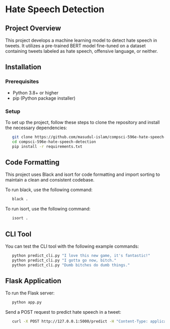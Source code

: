 # Hate Speech Detection

## Project Overview
This project develops a machine learning model to detect hate speech in tweets. It utilizes a pre-trained BERT model fine-tuned on a dataset containing tweets labeled as hate speech, offensive language, or neither.

## Installation

### Prerequisites
- Python 3.8+ or higher 
- pip (Python package installer)

### Setup
To set up the project, follow these steps to clone the repository and install the necessary dependencies:

```bash
   git clone https://github.com/masudul-islam/compsci-596e-hate-speech-detection.git
   cd compsci-596e-hate-speech-detection
   pip install -r requirements.txt
```

## Code Formatting
This project uses Black and isort for code formatting and import sorting to maintain a clean and consistent codebase.

To run black, use the following command:
```bash
   black .
```
To run isort, use the following command:
```bash
   isort .
```

## CLI Tool
You can test the CLI tool with the following example commands:

```bash
   python predict_cli.py "I love this new game, it's fantastic!"
   python predict_cli.py "I gotta go now, bitch."
   python predict_cli.py "Dumb bitches do dumb things."
```

## Flask Application
To run the Flask server:

```bash
   python app.py
   ```
Send a POST request to predict hate speech in a tweet:
```bash 
   curl -X POST http://127.0.0.1:5000/predict -H "Content-Type: application/json" -d '{"tweet":"Your tweet text here"}'
```
